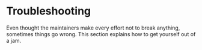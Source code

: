 # Troubleshooting

Even thought the maintainers make every effort not to break anything,
sometimes things go wrong.  This section explains how to get yourself
out of a jam.
